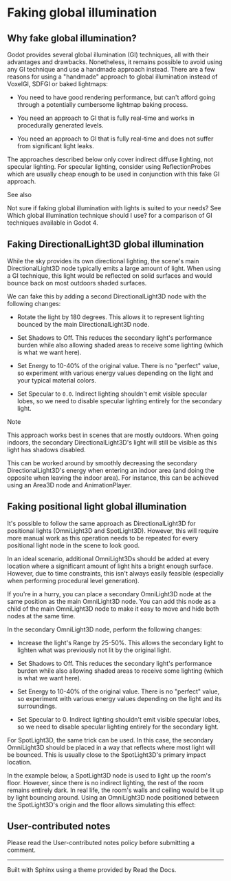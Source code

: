 # Faking global illumination

## Why fake global illumination?

Godot provides several global illumination (GI) techniques, all with their
advantages and drawbacks. Nonetheless, it remains possible to avoid using any
GI technique and use a handmade approach instead. There are a few reasons for
using a "handmade" approach to global illumination instead of VoxelGI, SDFGI
or baked lightmaps:

  * You need to have good rendering performance, but can't afford going through a potentially cumbersome lightmap baking process.

  * You need an approach to GI that is fully real-time and works in procedurally generated levels.

  * You need an approach to GI that is fully real-time and does not suffer from significant light leaks.

The approaches described below only cover indirect diffuse lighting, not
specular lighting. For specular lighting, consider using ReflectionProbes
which are usually cheap enough to be used in conjunction with this fake GI
approach.

See also

Not sure if faking global illumination with lights is suited to your needs?
See Which global illumination technique should I use? for a comparison of GI
techniques available in Godot 4.

## Faking DirectionalLight3D global illumination

While the sky provides its own directional lighting, the scene's main
DirectionalLight3D node typically emits a large amount of light. When using a
GI technique, this light would be reflected on solid surfaces and would bounce
back on most outdoors shaded surfaces.

We can fake this by adding a second DirectionalLight3D node with the following
changes:

  * Rotate the light by 180 degrees. This allows it to represent lighting bounced by the main DirectionalLight3D node.

  * Set Shadows to Off. This reduces the secondary light's performance burden while also allowing shaded areas to receive some lighting (which is what we want here).

  * Set Energy to 10-40% of the original value. There is no "perfect" value, so experiment with various energy values depending on the light and your typical material colors.

  * Set Specular to `0.0`. Indirect lighting shouldn't emit visible specular lobes, so we need to disable specular lighting entirely for the secondary light.

Note

This approach works best in scenes that are mostly outdoors. When going
indoors, the secondary DirectionalLight3D's light will still be visible as
this light has shadows disabled.

This can be worked around by smoothly decreasing the secondary
DirectionalLight3D's energy when entering an indoor area (and doing the
opposite when leaving the indoor area). For instance, this can be achieved
using an Area3D node and AnimationPlayer.

## Faking positional light global illumination

It's possible to follow the same approach as DirectionalLight3D for positional
lights (OmniLight3D and SpotLight3D). However, this will require more manual
work as this operation needs to be repeated for every positional light node in
the scene to look good.

In an ideal scenario, additional OmniLight3Ds should be added at every
location where a significant amount of light hits a bright enough surface.
However, due to time constraints, this isn't always easily feasible
(especially when performing procedural level generation).

If you're in a hurry, you can place a secondary OmniLight3D node at the same
position as the main OmniLight3D node. You can add this node as a child of the
main OmniLight3D node to make it easy to move and hide both nodes at the same
time.

In the secondary OmniLight3D node, perform the following changes:

  * Increase the light's Range by 25-50%. This allows the secondary light to lighten what was previously not lit by the original light.

  * Set Shadows to Off. This reduces the secondary light's performance burden while also allowing shaded areas to receive some lighting (which is what we want here).

  * Set Energy to 10-40% of the original value. There is no "perfect" value, so experiment with various energy values depending on the light and its surroundings.

  * Set Specular to 0. Indirect lighting shouldn't emit visible specular lobes, so we need to disable specular lighting entirely for the secondary light.

For SpotLight3D, the same trick can be used. In this case, the secondary
OmniLight3D should be placed in a way that reflects where most light will be
bounced. This is usually close to the SpotLight3D's primary impact location.

In the example below, a SpotLight3D node is used to light up the room's floor.
However, since there is no indirect lighting, the rest of the room remains
entirely dark. In real life, the room's walls and ceiling would be lit up by
light bouncing around. Using an OmniLight3D node positioned between the
SpotLight3D's origin and the floor allows simulating this effect:

## User-contributed notes

Please read the User-contributed notes policy before submitting a comment.

* * *

Built with Sphinx using a theme provided by Read the Docs.

